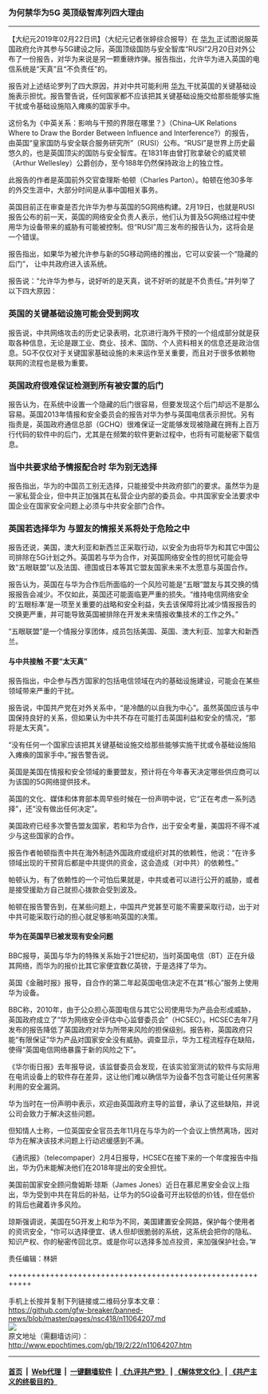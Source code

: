 ### 为何禁华为5G 英顶级智库列四大理由
------------------------

<p>
 【大纪元2019年02月22日讯】（大纪元记者张婷综合报导）在
 <a href="http://www.epochtimes.com/gb/tag/%E5%8D%8E%E4%B8%BA.html">
  华为
 </a>
 正试图说服英国政府允许其参与5G建设之际，英国顶级国防与安全智库“RUSI”2月20日对外公布了一份报告，对华为来说是另一颗重磅炸弹。报告指出，允许华为进入英国的电信系统是“天真”且“不负责任”的。
</p>
<p>
 报告对上述结论罗列了四大原因，并对中共可能利用
 <a href="http://www.epochtimes.com/gb/tag/%E5%8D%8E%E4%B8%BA.html">
  华为
 </a>
 干扰英国的关键基础设施表示担忧。报告警告说，任何国家都不应该把其关键基础设施交给那些能够实施干扰或令基础设施陷入瘫痪的国家手中。
</p>
<p>
 这份名为《中英关系：影响与干预的界限在哪里？》（China–UK Relations Where to Draw the Border Between Influence and Interference?）的报告，由英国“皇家国防与安全联合服务研究所”（RUSI）公布。“RUSI”是世界上历史最悠久的，也是英国顶尖的国防与安全智库。在1831年由曾打败拿破仑的威灵顿（Arthur Wellesley）公爵创办，至今188年仍然保持政治上的独立性。
</p>
<p>
 此报告的作者是英国前外交官查理斯·帕顿（Charles Parton）。帕顿在他30多年的外交生涯中，大部分时间是从事中国相关事务。
</p>
<p>
 英国目前正在审查是否允许华为参与英国的5G网络构建。2月19日，也就是RUSI报告公布的前一天，英国的网络安全负责人表示，他们认为普及5G网络过程中使用华为设备带来的威胁有可能被控制。但“RUSI”周三发布的报告认为，这将会是一个错误。
</p>
<p>
 报告指出，如果华为被允许参与新的5G移动网络的推出，它可以安装一个“隐藏的后门”， 让中共政府进入该系统。
</p>
<p>
 报告说：“允许华为参与，说好听的是天真，说不好听的就是不负责任。”并列举了以下四大原因：
</p>
<h3>
 英国的关键基础设施可能会受到网攻
</h3>
<p>
 报告说，中共网络攻击的历史记录表明，北京进行海外干预的一个组成部分就是获取各种信息，无论是跟工业、商业、技术、国防、个人资料相关的信息还是政治信息。5G不仅仅对于关键国家基础设施的未来运作至关重要，而且对于很多依赖物联网的流程也是极为重要。
</p>
<h3>
 英国政府很难保证检测到所有被安置的后门
</h3>
<p>
 报告认为，在系统中设置一个隐藏的后门很容易，但要发现这个后门却远不是那么容易。英国2013年情报和安全委员会的报告对华为参与英国电信表示担忧。另有指责是，英国政府通信总部（GCHQ）很难保证一定能够发现被隐藏在拥有上百万行代码的软件中的后门，尤其是在频繁的软件更新过程中，也将有可能秘密下载信息。
</p>
<h3>
 当中共要求给予情报配合时 华为别无选择
</h3>
<p>
 报告指出，华为的中国员工别无选择，只能接受中共政府部门的要求。虽然华为是一家私营企业，但中共正加强其在私营企业内部的委员会。中共国家安全法要求中国企业在国家安全问题上必须与中共安全部门合作。
</p>
<h3>
 英国若选择华为 与盟友的情报关系将处于危险之中
</h3>
<p>
 报告还说，美国，澳大利亚和新西兰正采取行动，以安全为由将华为和其它中国公司排除在5G计划之外。英国若与华为合作，对英国网络安全性的担忧可能会导致“五眼联盟”以及法国、德国或日本等其它盟友国家未来不太愿意与英国合作。
</p>
<p>
 报告认为，英国在与华为合作后所面临的一个风险可能是“五眼”盟友与其交换的情报报告会减少。不仅如此，英国还可能面临更严重的损失。“维持电信网络安全的‘五眼标凖’是一项至关重要的战略和安全利益，失去该保障将比减少情报报告的交换更严重，并可能导致英国被排除在开发未来情报收集技术的工作之外。”
</p>
<p>
 “五眼联盟”是一个情报分享团体，成员包括美国、英国、澳大利亚、加拿大和新西兰。
</p>
<h4>
 与中共接触 不要“太天真”
</h4>
<p>
 报告指出，中企参与西方国家的包括电信领域在内的基础设施建设，可能会在某些领域带来严重的干扰。
</p>
<p>
 报告说，中国共产党在对外关系中，“是冷酷的以自我为中心”。虽然英国应该与中国保持良好的关系，但如果认为中共不存在可能打击英国利益和安全的情况，“那将是太天真”。
</p>
<p>
 “没有任何一个国家应该把其关键基础设施交给那些能够实施干扰或令基础设施陷入瘫痪的国家手中。”报告警告说。
</p>
<p>
 英国是美国在情报和安全领域的重要盟友，预计将在今年春天决定哪些供应商可以为该国的5G网络提供技术。
</p>
<p>
 英国的文化、媒体和体育部本周早些时候在一份声明中说，它“正在考虑一系列选择”，还“没有做出任何决定”。
</p>
<p>
 美国政府已经多次警告盟友国家，若和华为合作，出于安全考量，美国将不得不减少与这些国家的合作。
</p>
<p>
 报告作者帕顿指责中共在海外制造外国政府或组织对其的依赖性，他说：“在许多领域出现的干预背后都是中共提供的资金，这会造成（对中共）的依赖性。”
</p>
<p>
 帕顿认为，有了依赖性的一个可怕后果就是，中共或者可以进行公开的威胁，或者是接受援助方自己就担心拨款会受到波及。
</p>
<p>
 帕顿在报告警告到，在某些问题上，中国共产党甚至可能不需要采取行动，出于对中共可能采取行动的担心就足够影响英国的决策。
</p>
<h4>
 华为在英国早已被发现有安全问题
</h4>
<p>
 BBC报导，英国与华为的特殊关系始于21世纪初，当时英国电信（BT）正在升级其网络，而华为的报价比其它家便宜数亿英镑，于是选择了华为。
</p>
<p>
 英国《金融时报》报导，自合作的第二年起英国电信决定不在其“核心”服务上使用华为设备。
</p>
<p>
 BBC称，2010年，由于公众担心英国电信与其它公司使用华为产品会形成威胁，英国政府成立了“华为网络安全评估中心监督委员会”（HCSEC）。HCSEC去年7月发布的报告降低了英国政府对华为所带来风险的担保级别。报告称，英国政府只能“有限保证”华为产品对国家安全没有威胁。调查显示，华为工程流程存在缺陷，使得“英国电信网络暴露于新的风险之下”。
</p>
<p>
 《华尔街日报》去年报导说，该监督委员会发现，在该实验室测试的软件与实际用在电讯设备上的软件存在差异，这让他们难以确信华为设备不包含可能让任何黑客利用的安全漏洞。
</p>
<p>
 华为当时在一份声明中表示，欢迎由英国政府主导的监督，承认了这些缺陷，并说公司会致力于解决这些问题。
</p>
<p>
 但知情人士称，一位英国安全官员去年11月在与华为的一个会议上愤然离场，因对华为在解决该技术问题上行动迟缓感到不满。
</p>
<p>
 《通讯报》（telecompaper）2月4日报导，HCSEC在接下来的一个年度报告中指出，华为仍未能解决他们在2018年提出的安全担忧。
</p>
<p>
 美国前国家安全顾问詹姆斯·琼斯（James Jones）近日在慕尼黑安全会议上指出，华为受到中共在背后的补贴，让华为的5G设备可开出较低的价钱，但在低价的背后也藏着许多风险。
</p>
<p>
 琼斯强调说，美国在5G开发上和华为不同，美国建置安全网路，保护每个使用者的资讯安全，“你可以选择便宜、诱人但却很脆弱的系统，这系统会把你的隐私、知识产权、你的秘密传回北京。或是你可以选择多加点投资，来加强保护社会。”#
</p>
<p>
 责任编辑：林妍
</p>

+++++++++++++++++++++++++++++++++++++++++++++++++++++++++++<br/><br/>
手机上长按并复制下列链接或二维码分享本文章：<br/>
https://github.com/gfw-breaker/banned-news/blob/master/pages/nsc418/n11064207.md <br/>
<a href='https://github.com/gfw-breaker/banned-news/blob/master/pages/nsc418/n11064207.md'><img src='https://github.com/gfw-breaker/banned-news/blob/master/pages/nsc418/n11064207.md.png'/></a> <br/>
原文地址（需翻墙访问）：http://www.epochtimes.com/gb/19/2/22/n11064207.htm


------------------------
#### [首页](https://github.com/gfw-breaker/banned-news/blob/master/README.md) &nbsp;|&nbsp; [Web代理](https://github.com/labour-camp/helloworld) &nbsp;|&nbsp; [一键翻墙软件](https://github.com/gfw-breaker/nogfw/blob/master/README.md) &nbsp;| [《九评共产党》](https://github.com/gfw-breaker/9ping.md/blob/master/README.md#九评之一评共产党是什么) | [《解体党文化》](https://github.com/gfw-breaker/jtdwh.md/blob/master/README.md) | [《共产主义的终极目的》](https://github.com/gfw-breaker/gczydzjmd.md/blob/master/README.md)


